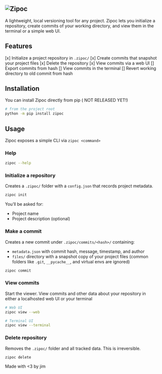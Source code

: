 ![Zipoc](https://hc-cdn.hel1.your-objectstorage.com/s/v3/6ca7924b99b512fc579ecaae572ba10a21175361_image.png)
---
A lightweight, local versioning tool for any project. Zipoc lets you initialize a repository, create commits of your working directory, and view them in the terminal or a simple web UI.

## Features

[x] Initialize a project repository in `.zipoc/`
[x] Create commits that snapshot your project files
[x] Delete the repository
[x] View commits via a web UI
[] Export commits from hash
[] View commits in the terminal
[] Revert working directory to old commit from hash


## Installation

You can install Zipoc directly from pip
( NOT RELEASED YET!)

```bash
# from the project root
python -m pip install zipoc
```


## Usage

Zipoc exposes a simple CLI via `zipoc <command>`

### Help

```bash
zipoc --help
```

### Initialize a repository

Creates a `.zipoc/` folder with a `config.json` that records project metadata.

```bash
zipoc init
```

You’ll be asked for:

- Project name
- Project description (optional)


### Make a commit

Creates a new commit under `.zipoc/commits/<hash>/` containing:

- `metadata.json` with commit hash, message, timestamp, and author
- `files/` directory with a snapshot copy of your project files (common folders like `.git`, `__pycache__`, and virtual envs are ignored)

```bash
zipoc commit
```
### View commits

Start the viewer. View commits and other data about your repository in either a localhosted web UI or your terminal

```bash
# Web UI
zipoc view --web

# Terminal UI
zipoc view --terminal
```

### Delete repository

Removes the `.zipoc/` folder and all tracked data. This is irreversible.

```bash
zipoc delete
```

Made with <3 by jim